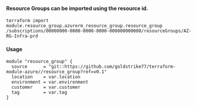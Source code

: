 #### Resource Groups can be imported using the resource id.
`terraform import module.resource_group.azurerm_resource_group.resource_group /subscriptions/00000000-0000-0000-0000-000000000000/resourceGroups/AZ-RG-Infra-prd`

#### Usage
```hcl
module "resource_group" {
  source      = "git::https://github.com/goldstrike77/terraform-module-azure//resource_group?ref=v0.1"
  location    = var.location
  environment = var.environment
  customer    = var.customer
  tag         = var.tag
}
```